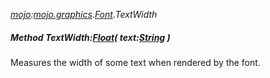 _[mojo](../../modules/mojo/mojo-module.md):[mojo.graphics](../../modules/mojo/mojo-graphics.md).[Font](../../modules/mojo/mojo-graphics-font.md).TextWidth_
##### Method TextWidth:[Float](../../modules/wonkey/wonkey-types-float.md)( text:[String](../../modules/wonkey/wonkey-types-string.md) )
Measures the width of some text when rendered by the font.

